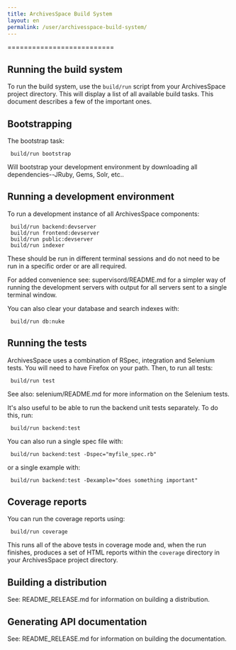 ```yaml
---
title: ArchivesSpace Build System 
layout: en
permalink: /user/archivesspace-build-system/ 
---
```

==========================

## Running the build system

To run the build system, use the `build/run` script from your
ArchivesSpace project directory.  This will display a list of all
available build tasks.  This document describes a few of the important
ones.


## Bootstrapping

The bootstrap task:

     build/run bootstrap

Will bootstrap your development environment by downloading all
dependencies--JRuby, Gems, Solr, etc..


## Running a development environment

To run a development instance of all ArchivesSpace components:

     build/run backend:devserver
     build/run frontend:devserver
     build/run public:devserver
     build/run indexer

These should be run in different terminal sessions and do not need to be run
in a specific order or are all required.

For added convenience see: supervisord/README.md for a simpler way of running 
the development servers with output for all servers sent to a single terminal 
window.

You can also clear your database and search indexes with:

     build/run db:nuke


## Running the tests

ArchivesSpace uses a combination of RSpec, integration and Selenium
tests.  You will need to have Firefox on your path.  Then, to run all
tests:

     build/run test

See also: selenium/README.md for more information on the Selenium
tests.

It's also useful to be able to run the backend unit tests separately.
To do this, run:

     build/run backend:test

You can also run a single spec file with:

     build/run backend:test -Dspec="myfile_spec.rb"

or a single example with:

     build/run backend:test -Dexample="does something important"


## Coverage reports

You can run the coverage reports using:

     build/run coverage

This runs all of the above tests in coverage mode and, when the run
finishes, produces a set of HTML reports within the `coverage`
directory in your ArchivesSpace project directory.


## Building a distribution

See: README_RELEASE.md for information on building a distribution.

## Generating API documentation

See: README_RELEASE.md for information on building the documentation.
